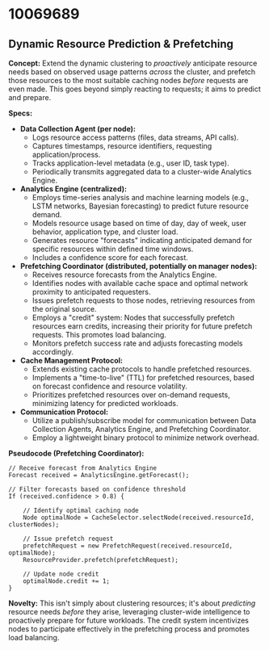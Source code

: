 # 10069689

## Dynamic Resource Prediction & Prefetching

**Concept:** Extend the dynamic clustering to *proactively* anticipate resource needs based on observed usage patterns *across* the cluster, and prefetch those resources to the most suitable caching nodes *before* requests are even made. This goes beyond simply reacting to requests; it aims to predict and prepare.

**Specs:**

*   **Data Collection Agent (per node):**
    *   Logs resource access patterns (files, data streams, API calls).
    *   Captures timestamps, resource identifiers, requesting application/process.
    *   Tracks application-level metadata (e.g., user ID, task type).
    *   Periodically transmits aggregated data to a cluster-wide Analytics Engine.
*   **Analytics Engine (centralized):**
    *   Employs time-series analysis and machine learning models (e.g., LSTM networks, Bayesian forecasting) to predict future resource demand.
    *   Models resource usage based on time of day, day of week, user behavior, application type, and cluster load.
    *   Generates resource "forecasts" indicating anticipated demand for specific resources within defined time windows.
    *   Includes a confidence score for each forecast.
*   **Prefetching Coordinator (distributed, potentially on manager nodes):**
    *   Receives resource forecasts from the Analytics Engine.
    *   Identifies nodes with available cache space and optimal network proximity to anticipated requesters.
    *   Issues prefetch requests to those nodes, retrieving resources from the original source.
    *   Employs a "credit" system: Nodes that successfully prefetch resources earn credits, increasing their priority for future prefetch requests. This promotes load balancing.
    *   Monitors prefetch success rate and adjusts forecasting models accordingly.
*   **Cache Management Protocol:**
    *   Extends existing cache protocols to handle prefetched resources.
    *   Implements a "time-to-live" (TTL) for prefetched resources, based on forecast confidence and resource volatility.
    *   Prioritizes prefetched resources over on-demand requests, minimizing latency for predicted workloads.
*   **Communication Protocol:**
    *   Utilize a publish/subscribe model for communication between Data Collection Agents, Analytics Engine, and Prefetching Coordinator.
    *   Employ a lightweight binary protocol to minimize network overhead.

**Pseudocode (Prefetching Coordinator):**

```
// Receive forecast from Analytics Engine
Forecast received = AnalyticsEngine.getForecast();

// Filter forecasts based on confidence threshold
If (received.confidence > 0.8) {

    // Identify optimal caching node
    Node optimalNode = CacheSelector.selectNode(received.resourceId, clusterNodes);

    // Issue prefetch request
    prefetchRequest = new PrefetchRequest(received.resourceId, optimalNode);
    ResourceProvider.prefetch(prefetchRequest);

    // Update node credit
    optimalNode.credit += 1;
}
```

**Novelty:** This isn't simply about clustering resources; it's about *predicting* resource needs *before* they arise, leveraging cluster-wide intelligence to proactively prepare for future workloads.  The credit system incentivizes nodes to participate effectively in the prefetching process and promotes load balancing.